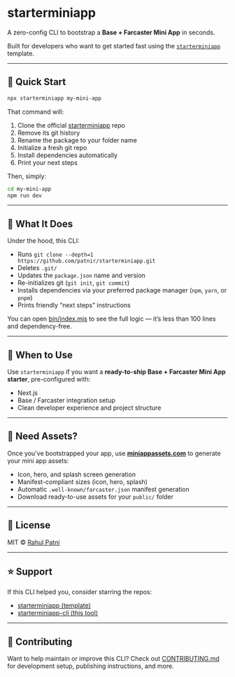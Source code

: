 # starterminiapp

A zero-config CLI to bootstrap a **Base + Farcaster Mini App** in seconds.

Built for developers who want to get started fast using the [`starterminiapp`](https://github.com/patnir/starterminiapp) template.

---

## 🚀 Quick Start

```bash
npx starterminiapp my-mini-app
````

That command will:

1. Clone the official [starterminiapp](https://github.com/patnir/starterminiapp) repo
2. Remove its git history
3. Rename the package to your folder name
4. Initialize a fresh git repo
5. Install dependencies automatically
6. Print your next steps

Then, simply:

```bash
cd my-mini-app
npm run dev
```

---

## 🧩 What It Does

Under the hood, this CLI:

* Runs `git clone --depth=1 https://github.com/patnir/starterminiapp.git`
* Deletes `.git/`
* Updates the `package.json` name and version
* Re-initializes git (`git init`, `git commit`)
* Installs dependencies via your preferred package manager (`npm`, `yarn`, or `pnpm`)
* Prints friendly “next steps” instructions

You can open [bin/index.mjs](bin/index.mjs) to see the full logic — it’s less than 100 lines and dependency-free.

---

## 🧠 When to Use

Use `starterminiapp` if you want a **ready-to-ship Base + Farcaster Mini App starter**, pre-configured with:

* Next.js
* Base / Farcaster integration setup
* Clean developer experience and project structure

---

## 🎨 Need Assets?

Once you've bootstrapped your app, use [**miniappassets.com**](https://miniappassets.com/) to generate your mini app assets:

* Icon, hero, and splash screen generation
* Manifest-compliant sizes (icon, hero, splash)
* Automatic `.well-known/farcaster.json` manifest generation
* Download ready-to-use assets for your `public/` folder

---

## 🧾 License

MIT © [Rahul Patni](https://starterminiapp.com)

---

## ⭐ Support

If this CLI helped you, consider starring the repos:

* [starterminiapp (template)](https://github.com/patnir/starterminiapp)
* [starterminiapp-cli (this tool)](https://github.com/patnir/starterminiapp-cli)

---

## 🤝 Contributing

Want to help maintain or improve this CLI? Check out [CONTRIBUTING.md](CONTRIBUTING.md) for development setup, publishing instructions, and more.
